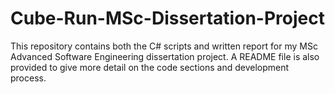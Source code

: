 # Cube-Run-MSc-Dissertation-Project
This repository contains both the C# scripts and written report for my MSc Advanced Software Engineering dissertation project. A README file is also provided to give more detail on the code sections and development process. 
